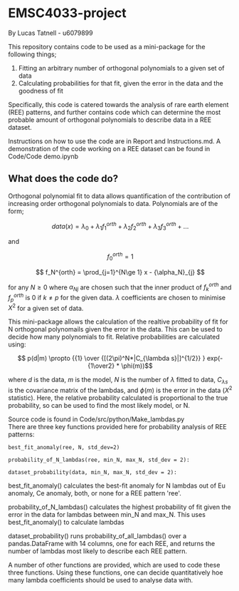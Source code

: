 # EMSC4033-project
By Lucas Tatnell - u6079899

This repository contains code to be used as a mini-package for the following things;

1. Fitting an arbitrary number of orthogonal polynomials to a given set of data
2. Calculating probabilities for that fit, given the error in the data and the goodness of fit

Specifically, this code is catered towards the analysis of rare earth element (REE) patterns, and further contains code which can determine the most probable amount of orthogonal polynomials to describe data in a REE dataset.

Instructions on how to use the code are in Report and Instructions.md. A demonstration of the code working on a REE dataset can be found in Code/Code demo.ipynb

## What does the code do?

Orthogonal polynomial fit to data allows quantification of the contribution of increasing order orthogonal polynomials to data. Polynomials are of the form;

$$ data(x) = \lambda_0 + \lambda_1 f_1^{orth} + \lambda_2 f_2^{orth} + \lambda_3 f_3^{orth} + ... $$

and

  $$  f_0^{orth} = 1 $$
  
  $$    f_N^{orth} = \prod_{j=1}^{N\ge 1} x - {\alpha_N}_{j}  $$

for any $N \ge 0$ where ${\alpha_N}_{j}$ are chosen such that the inner product of $f_k^{orth}$ and $f_p^{orth}$ is 0 if $k \neq p$ for the given data. 
$\lambda$ coefficients are chosen to minimise $X^2$ for a given set of data.

This mini-package allows the calculation of the realtive probability of fit for N orthogonal polynomails given the error in the data. This can be used to decide how many polynomials to fit. Relative probabilities are calculated using: 

$$ p(d|m)  \propto  {{1} \over {[(2\pi)^N*|C_{\lambda s}|]^{1/2}}  } exp(-{1\over2} * \phi(m))$$ 

where $d$ is the data, $m$ is the model, $N$ is the number of $\lambda$ fitted to data, $C_{\lambda s}$ is the covariance matrix of the lambdas, and $\phi(m)$ is the error in the data ($X^2$ statistic).
Here, the relative probability calculated is proportional to the true probability, so can be used to find the most likely model, or N.


Source code is found in Code/src/python/Make_lambdas.py  
There are three key functions provided here for probability analysis of REE patterns:

```
best_fit_anomaly(ree, N, std_dev=2)

probability_of_N_lambdas(ree, min_N, max_N, std_dev = 2):

dataset_probability(data, min_N, max_N, std_dev = 2):
```

best_fit_anomaly() calculates the best-fit anomaly for N lambdas out of Eu anomaly, Ce anomaly, both, or none for a REE pattern 'ree'.

probability_of_N_lambdas() calculates the highest probability of fit given the error in the data for lambdas between min_N and max_N. 
This uses best_fit_anomaly() to calculate lambdas

dataset_probability() runs probability_of_all_lambdas() over a pandas.DataFrame with 14 columns, one for each REE, and returns the number of lambdas most likely to describe each REE pattern. 

A number of other functions are provided, which are used to code these three functions. Using these functions, one can decide quantitatively hoe many lambda coefficients should be used to analyse data with.

